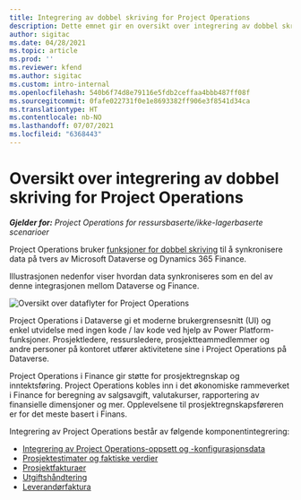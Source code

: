 ```yaml
---
title: Integrering av dobbel skriving for Project Operations
description: Dette emnet gir en oversikt over integrering av dobbel skriving for Project Operations.
author: sigitac
ms.date: 04/28/2021
ms.topic: article
ms.prod: ''
ms.reviewer: kfend
ms.author: sigitac
ms.custom: intro-internal
ms.openlocfilehash: 540b6f74d8e79116e5fdb2ceffaa4bbb487ff08f
ms.sourcegitcommit: 0fafe022731f0e1e8693382ff906e3f8541d34ca
ms.translationtype: HT
ms.contentlocale: nb-NO
ms.lasthandoff: 07/07/2021
ms.locfileid: "6368443"
---
```

# <a name="project-operations-dual-write-integration-overview"></a>Oversikt over integrering av dobbel skriving for Project Operations

_**Gjelder for:** Project Operations for ressursbaserte/ikke-lagerbaserte scenarioer_

Project Operations bruker [funksjoner for dobbel skriving](/dynamics365/fin-ops-core/dev-itpro/data-entities/dual-write/dual-write-home-page) til å synkronisere data på tvers av Microsoft Dataverse og Dynamics 365 Finance.

Illustrasjonen nedenfor viser hvordan data synkroniseres som en del av denne integrasjonen mellom Dataverse og Finance.

![Oversikt over dataflyter for Project Operations](./media/ProjectOperationsFlows.jpg)

Project Operations i Dataverse gi et moderne brukergrensesnitt (UI) og enkel utvidelse med ingen kode / lav kode ved hjelp av Power Platform-funksjoner. Prosjektledere, ressursledere, prosjektteammedlemmer og andre personer på kontoret utfører aktivitetene sine i Project Operations på Dataverse.

Project Operations i Finance gir støtte for prosjektregnskap og inntektsføring. Project Operations kobles inn i det økonomiske rammeverket i Finance for beregning av salgsavgift, valutakurser, rapportering av finansielle dimensjoner og mer. Opplevelsene til prosjektregnskapsføreren er for det meste basert i Finans.

Integrering av Project Operations består av følgende komponentintegrering:


- [Integrering av Project Operations-oppsett og -konfigurasjonsdata](resource-dual-write-setup-integration.md) 
- [Prosjektestimater og faktiske verdier](resource-dual-write-estimates-actuals.md)
- [Prosjektfakturaer](resource-dual-write-project-invoice.md)
- [Utgiftshåndtering](resource-dual-write-expense.md)
- [Leverandørfaktura](resource-dual-write-vendor-invoice.md)
